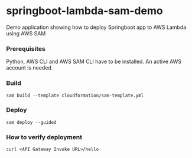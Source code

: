 # springboot-lambda-sam-demo
Demo application showing how to deploy Springboot app to AWS Lambda using AWS SAM

### Prerequisites
Python, AWS CLI and AWS SAM CLI have to be installed. An active AWS account is needed.

### Build
`sam build --template cloudformation/sam-template.yml`

### Deploy
`sam deploy --guided`

### How to verify deployment
`curl <API Gateway Invoke URL>/hello`
